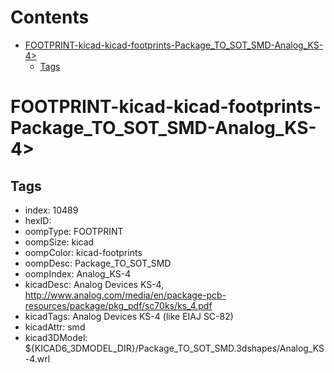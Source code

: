 



Contents
========

* [FOOTPRINT-kicad-kicad-footprints-Package_TO_SOT_SMD-Analog_KS-4>](#footprint-kicad-kicad-footprints-package_to_sot_smd-analog_ks-4)
	* [Tags](#tags)

# FOOTPRINT-kicad-kicad-footprints-Package_TO_SOT_SMD-Analog_KS-4>

## Tags

- index: 10489
- hexID: 
- oompType: FOOTPRINT
- oompSize: kicad
- oompColor: kicad-footprints
- oompDesc: Package_TO_SOT_SMD
- oompIndex: Analog_KS-4
- kicadDesc: Analog Devices KS-4, http://www.analog.com/media/en/package-pcb-resources/package/pkg_pdf/sc70ks/ks_4.pdf
- kicadTags: Analog Devices KS-4 (like EIAJ SC-82)
- kicadAttr: smd
- kicad3DModel: ${KICAD6_3DMODEL_DIR}/Package_TO_SOT_SMD.3dshapes/Analog_KS-4.wrl
